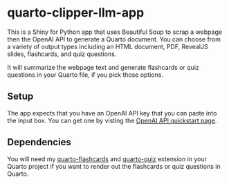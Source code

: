 # quarto-clipper-llm-app

This is a Shiny for Python app that uses Beautiful Soup to scrap a webpage then the OpenAI API to generate a Quarto document. You can choose from a variety of output types including an HTML document, PDF, RevealJS slides, flashcards, and quiz questions.

It will summarize the webpage text and generate flashcards or quiz questions in your Quarto file, if you pick those options.

## Setup

The app expects that you have an OpenAI API key that you can paste into the input box. You can get one by visting the [OpenAI API quickstart page](https://platform.openai.com/docs/quickstart/).

## Dependencies

You will need my [quarto-flashcards](https://github.com/parmsam/quarto-flashcards/) and  [quarto-quiz](https://github.com/parmsam/quarto-quiz) extension in your Quarto project if you want to render out the flashcards or quiz questions in Quarto.